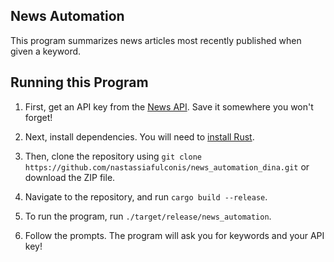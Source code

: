 ## News Automation

This program summarizes news articles most recently published when given a keyword.

## Running this Program

1. First, get an API key from the [News API](https://newsapi.org/account). Save it somewhere you won't forget!

2. Next, install dependencies. You will need to [install Rust](https://www.rust-lang.org/tools/install).
3. Then, clone the repository using `git clone https://github.com/nastassiafulconis/news_automation_dina.git` or download the ZIP file.
4. Navigate to the repository, and run `cargo build --release`.
5. To run the program, run `./target/release/news_automation`.
6. Follow the prompts. The program will ask you for keywords and your API key!


